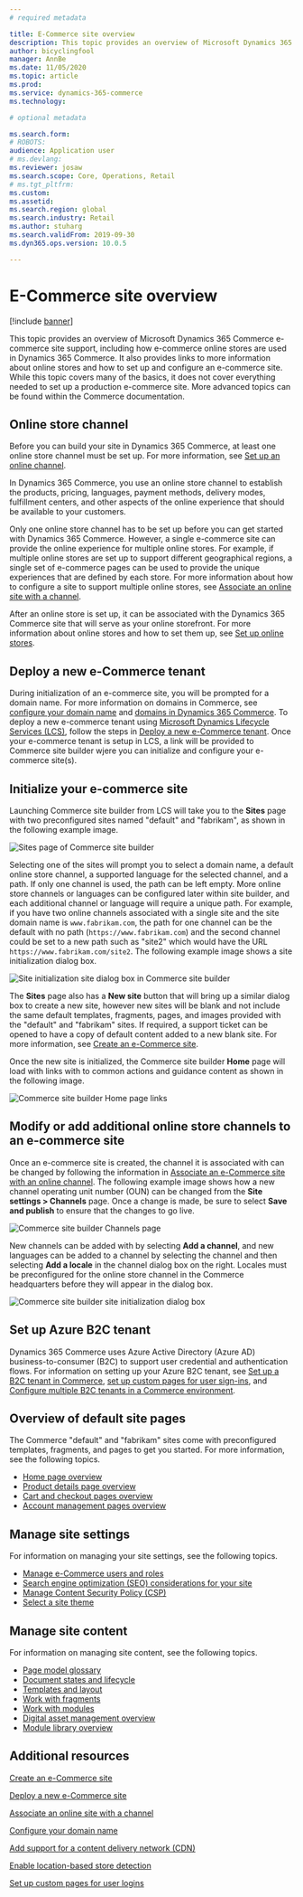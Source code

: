 ```yaml
---
# required metadata

title: E-Commerce site overview
description: This topic provides an overview of Microsoft Dynamics 365 Commerce e-commerce site support.
author: bicyclingfool
manager: AnnBe
ms.date: 11/05/2020
ms.topic: article
ms.prod: 
ms.service: dynamics-365-commerce
ms.technology: 

# optional metadata

ms.search.form: 
# ROBOTS: 
audience: Application user
# ms.devlang: 
ms.reviewer: josaw
ms.search.scope: Core, Operations, Retail
# ms.tgt_pltfrm: 
ms.custom: 
ms.assetid: 
ms.search.region: global
ms.search.industry: Retail
ms.author: stuharg
ms.search.validFrom: 2019-09-30
ms.dyn365.ops.version: 10.0.5

---
```


# E-Commerce site overview

[!include [banner](includes/banner.md)]

This topic provides an overview of Microsoft Dynamics 365 Commerce e-commerce site support, including how e-commerce online stores are used in Dynamics 365 Commerce. It also provides links to more information about online stores and how to set up and configure an e-commerce site. While this topic covers many of the basics, it does not cover everything needed to set up a production e-commerce site. More advanced topics can be found within the Commerce documentation.

## Online store channel

Before you can build your site in Dynamics 365 Commerce, at least one online store channel must be set up. For more information, see [Set up an online channel](channel-setup-online). 

In Dynamics 365 Commerce, you use an online store channel to establish the products, pricing, languages, payment methods, delivery modes, fulfillment centers, and other aspects of the online experience that should be available to your customers.

Only one online store channel has to be set up before you can get started with Dynamics 365 Commerce. However, a single e-commerce site can provide the online experience for multiple online stores. For example, if multiple online stores are set up to support different geographical regions, a single set of e-commerce pages can be used to provide the unique experiences that are defined by each store. For more information about how to configure a site to support multiple online stores, see [Associate an online site with a channel](associate-site-online-store.md).

After an online store is set up, it can be associated with the Dynamics 365 Commerce site that will serve as your online storefront. For more information about online stores and how to set them up, see [Set up online stores](https://docs.microsoft.com/dynamics365/unified-operations/retail/online-stores).

## Deploy a new e-Commerce tenant

During initialization of an e-commerce site, you will be prompted for a domain name. For more information on domains in Commerce, see [configure your domain name](configure-your-domain-name.md) and [domains in Dynamics 365 Commerce](domains-commerce.md). To deploy a new e-commerce tenant using [Microsoft Dynamics Lifecycle Services (LCS)](https://docs.microsoft.com/en-us/dynamics365/unified-operations/dev-itpro/lifecycle-services/lcs-user-guide), follow the steps in [Deploy a new e-Commerce tenant](deploy-ecommerce-site). Once your e-commerce tenant is setup in LCS, a link will be provided to Commerce site builder wjere you can initialize and configure your e-commerce site(s).

## Initialize your e-commerce site

Launching Commerce site builder from LCS will take you to the **Sites** page with two preconfigured sites named "default" and "fabrikam", as shown in the following example image.

![Sites page of Commerce site builder](media/e-commerce-site-01.png)

Selecting one of the sites will prompt you to select a domain name, a default online store channel, a supported language for the selected channel, and a path. If only one channel is used, the path can be left empty. More online store channels or languages can be configured later within site builder, and each additional channel or language will require a unique path. For example, if you have two online channels associated with a single site and the site domain name is `www.fabrikam.com`, the path for one channel can be the default with no path (`https://www.fabrikam.com`) and the second channel could be set to a new path such as "site2" which would have the URL `https://www.fabrikam.com/site2`. The following example image shows a site initialization dialog box.

![Site initialization site dialog box in Commerce site builder](media/e-commerce-site-02.png)

The **Sites** page also has a **New site** button that will bring up a similar dialog box to create a new site, however new sites will be blank and not include the same default templates, fragments, pages, and images provided with the "default" and "fabrikam" sites. If required, a support ticket can be opened to have a copy of default content added to a new blank site. For more information, see [Create an e-Commerce site](create-ecommerce-site.md).

Once the new site is initialized, the Commerce site builder **Home** page will load with links with to common actions and guidance content as shown in the following image.

![Commerce site builder Home page links](media/e-commerce-site-03.png)

## Modify or add additional online store channels to an e-commerce site

Once an e-commerce site is created, the channel it is associated with can be changed by following the information in [Associate an e-Commerce site with an online channel](associate-site-online-store.md). The following example image shows how a new channel operating unit number (OUN) can be changed from the **Site settings \> Channels** page.  Once a change is made, be sure to select **Save and publish** to ensure that the changes to go live.  

![Commerce site builder Channels page](media/e-commerce-site-04.png)

New channels can be added with by selecting **Add a channel**, and new languages can be added to a channel by selecting the channel and then selecting **Add a locale** in the channel dialog box on the right. Locales must be preconfigured for the online store channel in the Commerce headquarters before they will appear in the dialog box.

![Commerce site builder site initialization dialog box](media/e-commerce-site-05.png)

## Set up Azure B2C tenant

Dynamics 365 Commerce uses Azure Active Directory (Azure AD) business-to-consumer (B2C) to support user credential and authentication flows. For information on setting up your Azure B2C tenant, see [Set up a B2C tenant in Commerce](set-up-b2c-tenant.md), [set up custom pages for user sign-ins](custom-pages-user-logins.md), and [Configure multiple B2C tenants in a Commerce environment](configure-multi-b2c-tenants.md).

## Overview of default site pages

The Commerce "default" and "fabrikam" sites come with preconfigured templates, fragments, and pages to get you started. For more information, see the following topics.

- [Home page overview](quick-tour-home-page.md)
- [Product details page overview](quick-tour-pdp.md)
- [Cart and checkout pages overview](quick-tour-cart-checkout.md)
- [Account management pages overview](quick-tour-account-management.md)

## Manage site settings

For information on managing your site settings, see the following topics.

- [Manage e-Commerce users and roles](manage-ecommerce-users-roles.md)
- [Search engine optimization (SEO) considerations for your site](/search-engine-optimization-considerations.md)
- [Manage Content Security Policy (CSP)](manage-csp.md)
- [Select a site theme](select-site-theme.md)

## Manage site content

For information on managing site content, see the following topics.

- [Page model glossary](page-elements-overview.md)
- [Document states and lifecycle](document-states-overview.md)
- [Templates and layout](templates-layouts-overview.md)
- [Work with fragments](work-with-fragments.md)
- [Work with modules](work-with-modules.md)
- [Digital asset management overview](dam-overview.md)
- [Module library overview](starter-kit-overview.md)

## Additional resources

[Create an e-Commerce site](create-ecommerce-site.md)

[Deploy a new e-Commerce site](deploy-ecommerce-site.md)

[Associate an online site with a channel](associate-site-online-store.md)

[Configure your domain name](configure-your-domain-name.md)

[Add support for a content delivery network (CDN)](add-cdn-support.md)

[Enable location-based store detection](enable-store-detection.md)

[Set up custom pages for user logins](custom-pages-user-logins.md)
